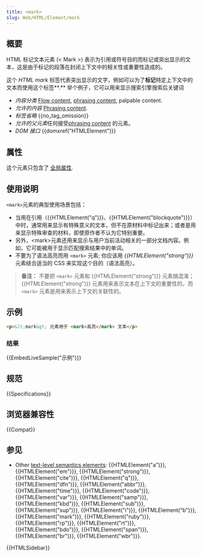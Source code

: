 ```yaml
---
title: <mark>
slug: Web/HTML/Element/mark
---
```


## 概要

HTML 标记文本元素 (< Mark >) 表示为引用或符号目的而标记或突出显示的文本，这是由于标记的段落在封闭上下文中的相关性或重要性造成的。

这个 _HTML mark_ 标签代表突出显示的文字，例如可以为了**标记**特定上下文中的文本而使用这个标签**.** 举个例子，它可以用来显示搜索引擎搜索后关键词

- _内容分类_ [Flow content](/zh-CN/docs/HTML/Content_categories#Flow_content), [phrasing content](/zh-CN/docs/HTML/Content_categories#Phrasing_content), palpable content.
- _允许的内容_ [Phrasing content](/zh-CN/docs/HTML/Content_categories#Phrasing_content).
- _标签省略_ {{no_tag_omission}}
- *允许的父元素*任何接受[phrasing content](/zh-CN/docs/HTML/Content_categories#Phrasing_content) 的元素。
- _DOM 接口_ {{domxref("HTMLElement")}}

## 属性

这个元素只包含了 [全局属性](/zh-CN/docs/HTML/Global_attributes).

## 使用说明

`<mark>`元素的典型使用场景包括：

- 当用在引用（{{HTMLElement("q")}}、{{HTMLElement("blockquote")}}）中时，通常用来显示有特殊意义的文本，但不在原材料中标记出来；或者是用来显示特殊审查的材料，即使原作者不认为它特别重要。
- 另外，\<mark>元素还用来显示与用户当前活动相关的一部分文档内容。例如，它可能被用于显示匹配搜索结果中的单词。
- 不要为了语法高亮而用 `<mark>` 元素; 你应该用 _{{HTMLElement("strong")}}_ 元素结合适当的 CSS 来实现这个目的（语法高亮）。

> **备注：** 不要把 `<mark>` 元素和 {{HTMLElement("strong")}} 元素搞混淆；{{HTMLElement("strong")}} 元素用来表示文本在上下文的重要性的，而 `<mark>` 元素是用来表示上下文的关联性的。

## 示例

```html
<p>&lt;mark&gt; 元素用于 <mark>高亮</mark> 文本</p>
```

### 结果

{{EmbedLiveSample("示例")}}

## 规范

{{Specifications}}

## 浏览器兼容性

{{Compat}}

## 参见

- Other [text-level semantics elements](/zh-CN/docs/HTML/Text-level_semantics_elements): {{HTMLElement("a")}}, {{HTMLElement("em")}}, {{HTMLElement("strong")}}, {{HTMLElement("cite")}}, {{HTMLElement("q")}}, {{HTMLElement("dfn")}}, {{HTMLElement("abbr")}}, {{HTMLElement("time")}}, {{HTMLElement("code")}}, {{HTMLElement("var")}}, {{HTMLElement("samp")}}, {{HTMLElement("kbd")}}, {{HTMLElement("sub")}}, {{HTMLElement("sup")}}, {{HTMLElement("i")}}, {{HTMLElement("b")}}, {{HTMLElement("mark")}}, {{HTMLElement("ruby")}}, {{HTMLElement("rp")}}, {{HTMLElement("rt")}}, {{HTMLElement("bdo")}}, {{HTMLElement("span")}}, {{HTMLElement("br")}}, {{HTMLElement("wbr")}}.

{{HTMLSidebar}}
